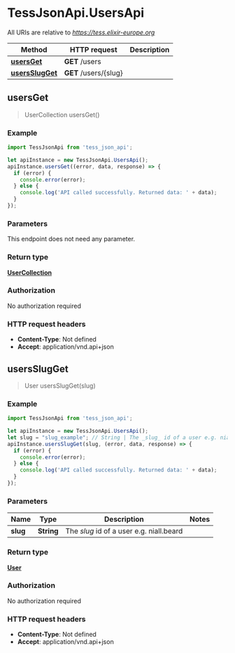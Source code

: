 # TessJsonApi.UsersApi

All URIs are relative to *https://tess.elixir-europe.org*

Method | HTTP request | Description
------------- | ------------- | -------------
[**usersGet**](UsersApi.md#usersGet) | **GET** /users | 
[**usersSlugGet**](UsersApi.md#usersSlugGet) | **GET** /users/{slug} | 



## usersGet

> UserCollection usersGet()



### Example

```javascript
import TessJsonApi from 'tess_json_api';

let apiInstance = new TessJsonApi.UsersApi();
apiInstance.usersGet((error, data, response) => {
  if (error) {
    console.error(error);
  } else {
    console.log('API called successfully. Returned data: ' + data);
  }
});
```

### Parameters

This endpoint does not need any parameter.

### Return type

[**UserCollection**](UserCollection.md)

### Authorization

No authorization required

### HTTP request headers

- **Content-Type**: Not defined
- **Accept**: application/vnd.api+json


## usersSlugGet

> User usersSlugGet(slug)



### Example

```javascript
import TessJsonApi from 'tess_json_api';

let apiInstance = new TessJsonApi.UsersApi();
let slug = "slug_example"; // String | The _slug_ id of a user e.g. niall.beard
apiInstance.usersSlugGet(slug, (error, data, response) => {
  if (error) {
    console.error(error);
  } else {
    console.log('API called successfully. Returned data: ' + data);
  }
});
```

### Parameters


Name | Type | Description  | Notes
------------- | ------------- | ------------- | -------------
 **slug** | **String**| The _slug_ id of a user e.g. niall.beard | 

### Return type

[**User**](User.md)

### Authorization

No authorization required

### HTTP request headers

- **Content-Type**: Not defined
- **Accept**: application/vnd.api+json

